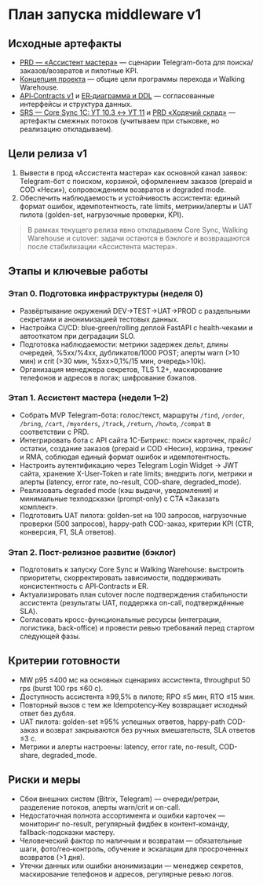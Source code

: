 # План запуска middleware v1

## Исходные артефакты
- [PRD — «Ассистент мастера»](PRD%20—%20«Ассистент%20мастера».md) — сценарии Telegram-бота для поиска/заказов/возвратов и пилотные KPI.
- [Концепция проекта](Концепция%20проекта.md) — общие цели программы перехода и Walking Warehouse.
- [API‑Contracts v1](API‑Contracts.md) и [ER‑диаграмма и DDL](ER‑диаграмма%20и%20DDL.md) — согласованные интерфейсы и структура данных.
- [SRS — Core Sync 1С: УТ 10.3 ↔ УТ 11](SRS%20—%20Core%20Sync%201С%3A%20УТ%2010.md) и [PRD «Ходячий склад»](PRD%20Ходячий%20склад.md) — артефакты смежных потоков (учитываем при стыковке, но реализацию откладываем).

## Цели релиза v1
1. Вывести в прод «Ассистента мастера» как основной канал заявок: Telegram-бот с поиском, корзиной, оформлением заказов (prepaid и COD «Неси»), сопровождением возвратов и degraded mode.
2. Обеспечить наблюдаемость и устойчивость ассистента: единый формат ошибок, идемпотентность, rate limits, метрики/алерты и UAT пилота (golden-set, нагрузочные проверки, KPI).

> В рамках текущего релиза явно откладываем Core Sync, Walking Warehouse и cutover: задачи остаются в бэклоге и возвращаются после стабилизации «Ассистента мастера».

## Этапы и ключевые работы
### Этап 0. Подготовка инфраструктуры (неделя 0)
- Развёртывание окружений DEV→TEST→UAT→PROD с раздельными секретами и анонимизацией тестовых данных.
- Настройка CI/CD: blue‑green/rolling деплой FastAPI с health‑чеками и автооткатом при деградации SLO.
- Подготовка наблюдаемости: метрики задержек дельт, длины очередей, %5xx/%4xx, дубликатов/1000 POST; алерты warn (>10 мин) и crit (>30 мин, %5xx>0,1%/15 мин, очередь>10k).
- Организация менеджера секретов, TLS 1.2+, маскирование телефонов и адресов в логах; шифрование бэкапов.

### Этап 1. Ассистент мастера (недели 1–2)
- Собрать MVP Telegram-бота: голос/текст, маршруты `/find`, `/order`, `/bring`, `/cart`, `/myorders`, `/track`, `/return`, `/howto`, `/compat` в соответствии с PRD.
- Интегрировать бота с API сайта 1С-Битрикс: поиск карточек, прайс/остатки, создание заказов (prepaid и COD «Неси»), корзина, трекинг и RMA, соблюдая единый формат ошибок и идемпотентность.
- Настроить аутентификацию через Telegram Login Widget → JWT сайта, хранение X-User-Token и rate limits; внедрить логи, метрики и алерты (latency, error rate, no-result, COD-share, degraded_mode).
- Реализовать degraded mode (кэш выдачи, уведомления) и минимальные техподсказки (prompt-only) с CTA «Заказать комплект».
- Подготовить UAT пилота: golden-set на 100 запросов, нагрузочные проверки (500 запросов), happy-path COD-заказ, критерии KPI (CTR, конверсия, F1, SLA ответов).

### Этап 2. Пост-релизное развитие (бэклог)
- Подготовить к запуску Core Sync и Walking Warehouse: выстроить приоритеты, скорректировать зависимости, поддерживать консистентность с API‑Contracts и ER.
- Актуализировать план cutover после подтверждения стабильности ассистента (результаты UAT, поддержка on-call, подтверждённые SLA).
- Согласовать кросс-функциональные ресурсы (интеграции, логистика, back-office) и провести ревью требований перед стартом следующей фазы.

## Критерии готовности
- MW p95 ≤400 мс на основных сценариях ассистента, throughput 50 rps (burst 100 rps ≤60 с).
- Доступность ассистента ≥99,5% в пилоте; RPO ≤5 мин, RTO ≤15 мин.
- Повторный вызов с тем же Idempotency‑Key возвращает исходный ответ без дубля.
- UAT пилота: golden-set ≥95% успешных ответов, happy-path COD-заказ и возврат закрываются без ручных вмешательств, SLA ответов ≤3 с.
- Метрики и алерты настроены: latency, error rate, no-result, COD-share, degraded_mode.

## Риски и меры
- Сбои внешних систем (Bitrix, Telegram) — очереди/ретраи, разделение потоков, алерты warn/crit и on-call.
- Недостаточная полнота ассортимента и ошибки карточек — мониторинг no-result, регулярный фидбек в контент-команду, fallback-подсказки мастеру.
- Человеческий фактор по наличным и возвратам — обязательные шаги, фото/гео‑контроль, обучение и эскалации для просроченных возвратов (>1 дня).
- Утечки данных или ошибки анонимизации — менеджер секретов, маскирование телефонов и адресов, регулярные ревью логов.
